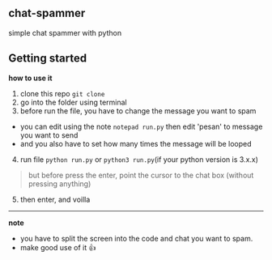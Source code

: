 ## chat-spammer
simple chat spammer with python

## Getting started
**how to use it**
1. clone this repo `git clone`
2. go into the folder using terminal
3. before run the file, you have to change the message you want to spam
  - you can edit using the note `notepad run.py` then edit 'pesan' to message you want to send
  - and you also have to set how many times the message will be looped
4. run file `python run.py` or `python3 run.py`(if your python version is 3.x.x)
  > but before press the enter, point the cursor to the chat box (without pressing anything)
5. then enter, and voilla
---
**note**
* you have to split the screen into the code and chat you want to spam.
* make good use of it :+1:
